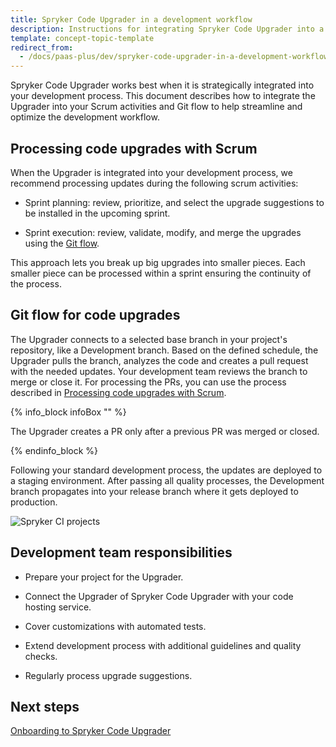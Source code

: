 ```yaml
---
title: Spryker Code Upgrader in a development workflow
description: Instructions for integrating Spryker Code Upgrader into a development process
template: concept-topic-template
redirect_from:
  - /docs/paas-plus/dev/spryker-code-upgrader-in-a-development-workflow.html
---
```


Spryker Code Upgrader works best when it is strategically integrated into your development process. This document describes how to integrate the Upgrader into your Scrum activities and Git flow to help streamline and optimize the development workflow.

## Processing code upgrades with Scrum

When the Upgrader is integrated into your development process, we recommend processing updates during the following scrum activities:

* Sprint planning: review, prioritize, and select the upgrade suggestions to be installed in the upcoming sprint.

* Sprint execution: review, validate, modify, and merge the upgrades using the [Git flow](#git-flow-for-code-upgrades).

This approach lets you break up big upgrades into smaller pieces. Each smaller piece can be processed within a sprint ensuring the continuity of the process.

## Git flow for code upgrades

The Upgrader connects to a selected base branch in your project's repository, like a Development branch. Based on the defined schedule, the Upgrader pulls the branch, analyzes the code and creates a pull request with the needed updates. Your development team reviews the branch to merge or close it. For processing the PRs, you can use the process described in [Processing code upgrades with Scrum](#processing-code-upgrades-with-scrum).

{% info_block infoBox "" %}

The Upgrader creates a PR only after a previous PR was merged or closed.

{% endinfo_block %}


Following your standard development process, the updates are deployed to a staging environment. After passing all quality processes, the Development branch propagates into your release branch where it gets deployed to production.

![Spryker CI projects](https://spryker.s3.eu-central-1.amazonaws.com/docs/paas%2B/dev/spryker-code-upgrader-in-a-development-workflow.md/spryker-code-upgrader-integration-diagramm.png)

## Development team responsibilities

* Prepare your project for the Upgrader.

* Connect the Upgrader of Spryker Code Upgrader with your code hosting service.

* Cover customizations with automated tests.

* Extend development process with additional guidelines and quality checks.

* Regularly process upgrade suggestions.

## Next steps

[Onboarding to Spryker Code Upgrader](/docs/scu/dev/onboard-to-spryker-code-upgrader/onboard-to-spryker-code-upgrader.html)
